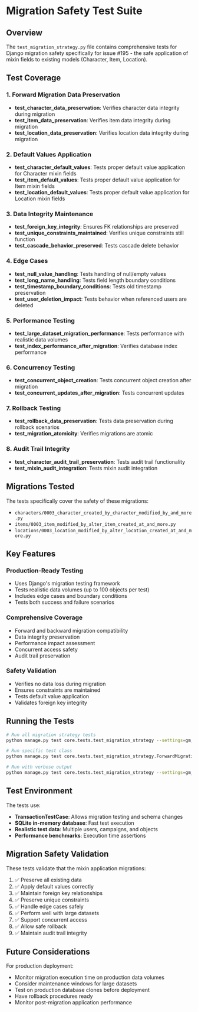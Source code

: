 # Migration Safety Test Suite

## Overview

The `test_migration_strategy.py` file contains comprehensive tests for Django migration safety specifically for issue #195 - the safe application of mixin fields to existing models (Character, Item, Location).

## Test Coverage

### 1. Forward Migration Data Preservation

- **test_character_data_preservation**: Verifies character data integrity during migration
- **test_item_data_preservation**: Verifies item data integrity during migration
- **test_location_data_preservation**: Verifies location data integrity during migration

### 2. Default Values Application

- **test_character_default_values**: Tests proper default value application for Character mixin fields
- **test_item_default_values**: Tests proper default value application for Item mixin fields
- **test_location_default_values**: Tests proper default value application for Location mixin fields

### 3. Data Integrity Maintenance

- **test_foreign_key_integrity**: Ensures FK relationships are preserved
- **test_unique_constraints_maintained**: Verifies unique constraints still function
- **test_cascade_behavior_preserved**: Tests cascade delete behavior

### 4. Edge Cases

- **test_null_value_handling**: Tests handling of null/empty values
- **test_long_name_handling**: Tests field length boundary conditions
- **test_timestamp_boundary_conditions**: Tests old timestamp preservation
- **test_user_deletion_impact**: Tests behavior when referenced users are deleted

### 5. Performance Testing

- **test_large_dataset_migration_performance**: Tests performance with realistic data volumes
- **test_index_performance_after_migration**: Verifies database index performance

### 6. Concurrency Testing

- **test_concurrent_object_creation**: Tests concurrent object creation after migration
- **test_concurrent_updates_after_migration**: Tests concurrent updates

### 7. Rollback Testing

- **test_rollback_data_preservation**: Tests data preservation during rollback scenarios
- **test_migration_atomicity**: Verifies migrations are atomic

### 8. Audit Trail Integrity

- **test_character_audit_trail_preservation**: Tests audit trail functionality
- **test_mixin_audit_integration**: Tests mixin audit integration

## Migrations Tested

The tests specifically cover the safety of these migrations:

- `characters/0003_character_created_by_character_modified_by_and_more.py`
- `items/0003_item_modified_by_alter_item_created_at_and_more.py`
- `locations/0003_location_modified_by_alter_location_created_at_and_more.py`

## Key Features

### Production-Ready Testing

- Uses Django's migration testing framework
- Tests realistic data volumes (up to 100 objects per test)
- Includes edge cases and boundary conditions
- Tests both success and failure scenarios

### Comprehensive Coverage

- Forward and backward migration compatibility
- Data integrity preservation
- Performance impact assessment
- Concurrent access safety
- Audit trail preservation

### Safety Validation

- Verifies no data loss during migration
- Ensures constraints are maintained
- Tests default value application
- Validates foreign key integrity

## Running the Tests

```bash
# Run all migration strategy tests
python manage.py test core.tests.test_migration_strategy --settings=gm_app.test_settings

# Run specific test class
python manage.py test core.tests.test_migration_strategy.ForwardMigrationDataPreservationTest --settings=gm_app.test_settings

# Run with verbose output
python manage.py test core.tests.test_migration_strategy --settings=gm_app.test_settings -v 2
```

## Test Environment

The tests use:

- **TransactionTestCase**: Allows migration testing and schema changes
- **SQLite in-memory database**: Fast test execution
- **Realistic test data**: Multiple users, campaigns, and objects
- **Performance benchmarks**: Execution time assertions

## Migration Safety Validation

These tests validate that the mixin application migrations:

1. ✅ Preserve all existing data
2. ✅ Apply default values correctly
3. ✅ Maintain foreign key relationships
4. ✅ Preserve unique constraints
5. ✅ Handle edge cases safely
6. ✅ Perform well with large datasets
7. ✅ Support concurrent access
8. ✅ Allow safe rollback
9. ✅ Maintain audit trail integrity

## Future Considerations

For production deployment:

- Monitor migration execution time on production data volumes
- Consider maintenance windows for large datasets
- Test on production database clones before deployment
- Have rollback procedures ready
- Monitor post-migration application performance
